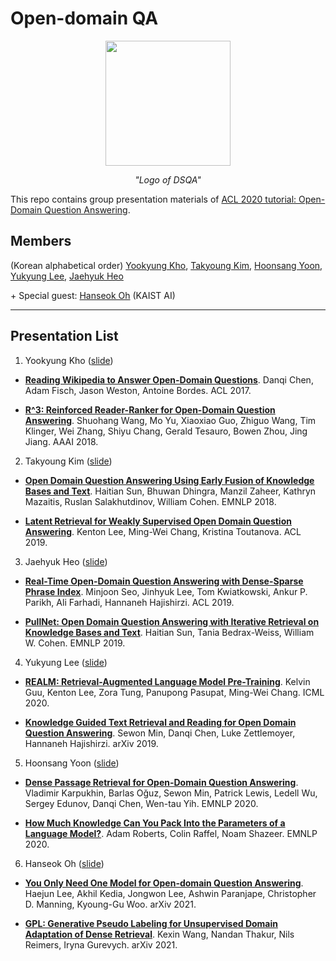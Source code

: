 # Open-domain QA
<p align="center"><img src="https://user-images.githubusercontent.com/38049006/151082971-28a58e31-4497-48af-8132-64c37164779b.png"  width="200" height="200"></p>
<p align="center"><i>"Logo of DSQA"</i></p>

This repo contains group presentation materials of [ACL 2020 tutorial: Open-Domain Question Answering](https://github.com/danqi/acl2020-openqa-tutorial).


## Members
(Korean alphabetical order) [Yookyung Kho](https://github.com/yookyungkho), [Takyoung Kim](https://github.com/youngerous), [Hoonsang Yoon](https://github.com/Hoonst), [Yukyung Lee](https://github.com/yukyunglee), [Jaehyuk Heo](https://github.com/TooTouch)

\+ Special guest: [Hanseok Oh](https://github.com/hanseokOh) (KAIST AI)


---

## Presentation List


1. Yookyung Kho ([slide](https://github.com/youngerous/Open-domain-QA/blob/main/slides/OpenQA_%231_%EA%B3%A0%EC%9C%A0%EA%B2%BD.pdf)) 

  - **[Reading Wikipedia to Answer Open-Domain Questions](https://arxiv.org/pdf/1704.00051.pdf)**. Danqi Chen, Adam Fisch, Jason Weston, Antoine Bordes. ACL 2017.

  - **[R^3: Reinforced Reader-Ranker for Open-Domain Question Answering](https://arxiv.org/pdf/1709.00023.pdf)**. Shuohang Wang, Mo Yu, Xiaoxiao Guo, Zhiguo Wang, Tim Klinger, Wei Zhang, Shiyu Chang, Gerald Tesauro, Bowen Zhou, Jing Jiang. AAAI 2018.


2. Takyoung Kim ([slide](https://github.com/youngerous/Open-domain-QA/blob/main/slides/OpenQA_%232_%EA%B9%80%ED%83%81%EC%98%81.pdf))

  - **[Open Domain Question Answering Using Early Fusion of Knowledge Bases and Text](https://www.aclweb.org/anthology/D18-1455.pdf)**. Haitian Sun, Bhuwan Dhingra, Manzil Zaheer, Kathryn Mazaitis, Ruslan Salakhutdinov, William Cohen. EMNLP 2018.

  - **[Latent Retrieval for Weakly Supervised Open Domain Question Answering](https://www.aclweb.org/anthology/P19-1612.pdf)**. Kenton Lee, Ming-Wei Chang, Kristina Toutanova. ACL 2019.


3. Jaehyuk Heo ([slide](https://github.com/youngerous/Open-domain-QA/blob/main/slides/OpenQA_%233_%ED%97%88%EC%9E%AC%ED%98%81.pdf))

  - **[Real-Time Open-Domain Question Answering with Dense-Sparse Phrase Index](https://arxiv.org/pdf/1906.05807.pdf)**. Minjoon Seo, Jinhyuk Lee, Tom Kwiatkowski, Ankur P. Parikh, Ali Farhadi, Hannaneh Hajishirzi. ACL 2019.

  - **[PullNet: Open Domain Question Answering with Iterative Retrieval on Knowledge Bases and Text](https://arxiv.org/pdf/1904.09537.pdf)**. Haitian Sun, Tania Bedrax-Weiss, William W. Cohen. EMNLP 2019.


4. Yukyung Lee ([slide](https://github.com/youngerous/Open-domain-QA/blob/main/slides/OpenQA_%234_%EC%9D%B4%EC%9C%A0%EA%B2%BD.pdf))

  - **[REALM: Retrieval-Augmented Language Model Pre-Training](https://arxiv.org/pdf/2002.08909.pdf)**. Kelvin Guu, Kenton Lee, Zora Tung, Panupong Pasupat, Ming-Wei Chang. ICML 2020.

  - **[Knowledge Guided Text Retrieval and Reading for Open Domain Question Answering](https://arxiv.org/pdf/1911.03868.pdf)**. Sewon Min, Danqi Chen, Luke Zettlemoyer, Hannaneh Hajishirzi. arXiv 2019.


5. Hoonsang Yoon ([slide](https://github.com/youngerous/Open-domain-QA/blob/main/slides/OpenQA_%235_%EC%9C%A4%ED%9B%88%EC%83%81.pdf))

  - **[Dense Passage Retrieval for Open-Domain Question Answering](https://arxiv.org/pdf/2004.04906.pdf)**. Vladimir Karpukhin, Barlas Oğuz, Sewon Min, Patrick Lewis, Ledell Wu, Sergey Edunov, Danqi Chen, Wen-tau Yih. EMNLP 2020.

  - **[How Much Knowledge Can You Pack Into the Parameters of a Language Model?](https://arxiv.org/pdf/2002.08910.pdf)**. Adam Roberts, Colin Raffel, Noam Shazeer. EMNLP 2020.


6. Hanseok Oh ([slide](https://github.com/youngerous/Open-domain-QA/blob/main/slides/OpenQA_%236_%EC%98%A4%ED%95%9C%EC%84%9D.pdf))

  - **[You Only Need One Model for Open-domain Question Answering](https://arxiv.org/pdf/2112.07381)**. Haejun Lee, Akhil Kedia, Jongwon Lee, Ashwin Paranjape, Christopher D. Manning, Kyoung-Gu Woo. arXiv 2021.

  - **[GPL: Generative Pseudo Labeling for Unsupervised Domain Adaptation of Dense Retrieval](https://arxiv.org/pdf/2112.07577)**. Kexin Wang, Nandan Thakur, Nils Reimers, Iryna Gurevych. arXiv 2021.

